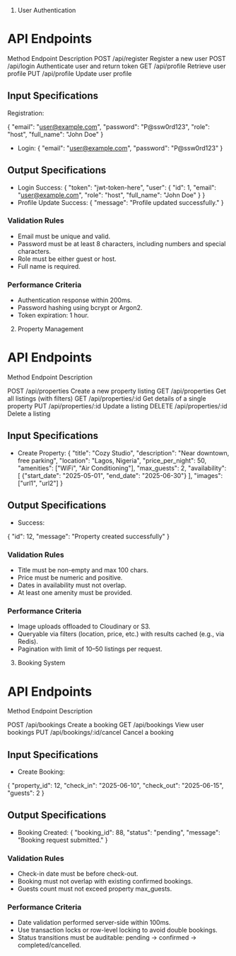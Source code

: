  1. User Authentication

# API Endpoints
Method	Endpoint	Description
POST	/api/register	Register a new user
POST	/api/login	Authenticate user and return token
GET	/api/profile	Retrieve user profile
PUT	/api/profile	Update user profile

## Input Specifications
Registration:

{
  "email": "user@example.com",
  "password": "P@ssw0rd123",
  "role": "host",
  "full_name": "John Doe"
}
- Login:
{
  "email": "user@example.com",
  "password": "P@ssw0rd123"
}
## Output Specifications
- Login Success:
{
  "token": "jwt-token-here",
  "user": {
    "id": 1,
    "email": "user@example.com",
    "role": "host",
    "full_name": "John Doe"
  }
}
- Profile Update Success:
{
  "message": "Profile updated successfully."
}
### Validation Rules
- Email must be unique and valid.
- Password must be at least 8 characters, including numbers and special characters.
- Role must be either guest or host.
- Full name is required.

### Performance Criteria
- Authentication response within 200ms.
- Password hashing using bcrypt or Argon2.
- Token expiration: 1 hour.

2. Property Management

# API Endpoints
Method	Endpoint	        Description

POST	/api/properties	     Create a new property listing
GET	    /api/properties	     Get all listings (with filters)
GET	    /api/properties/:id  Get details of a single property
PUT	    /api/properties/:id	 Update a listing
DELETE	/api/properties/:id	 Delete a listing

## Input Specifications
- Create Property:
{
  "title": "Cozy Studio",
  "description": "Near downtown, free parking",
  "location": "Lagos, Nigeria",
  "price_per_night": 50,
  "amenities": ["WiFi", "Air Conditioning"],
  "max_guests": 2,
  "availability": [
    {"start_date": "2025-05-01", "end_date": "2025-06-30"}
  ],
  "images": ["url1", "url2"]
}
## Output Specifications
- Success:

{
  "id": 12,
  "message": "Property created successfully"
}
### Validation Rules
- Title must be non-empty and max 100 chars.
- Price must be numeric and positive.
- Dates in availability must not overlap.
- At least one amenity must be provided.

### Performance Criteria
- Image uploads offloaded to Cloudinary or S3.
- Queryable via filters (location, price, etc.) with results cached (e.g., via Redis).
- Pagination with limit of 10–50 listings per request.

3. Booking System

# API Endpoints
Method	Endpoint	               Description

POST	/api/bookings	           Create a booking
GET	    /api/bookings	           View user bookings
PUT	    /api/bookings/:id/cancel   Cancel a booking

## Input Specifications
- Create Booking:

{
  "property_id": 12,
  "check_in": "2025-06-10",
  "check_out": "2025-06-15",
  "guests": 2
}
## Output Specifications
- Booking Created:
{
  "booking_id": 88,
  "status": "pending",
  "message": "Booking request submitted."
}
### Validation Rules
- Check-in date must be before check-out.
- Booking must not overlap with existing confirmed bookings.
- Guests count must not exceed property max_guests.

### Performance Criteria
- Date validation performed server-side within 100ms.
- Use transaction locks or row-level locking to avoid double bookings.
- Status transitions must be auditable: pending → confirmed → completed/cancelled.

